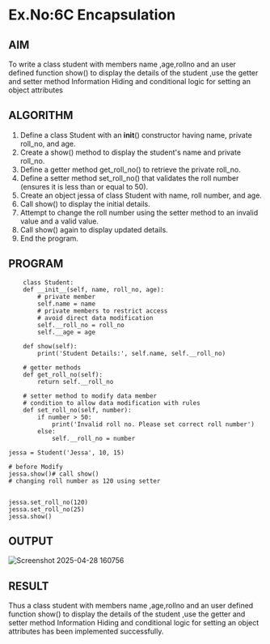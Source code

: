 # Ex.No:6C Encapsulation

## AIM  
To write a class student with members name ,age,rollno and an user defined function show() to display the details of the student ,use the getter and setter method Information Hiding and conditional logic for setting an object attributes

## ALGORITHM

1. Define a class Student with an __init__() constructor having name, private roll_no, and age.
2. Create a show() method to display the student's name and private roll_no.
3. Define a getter method get_roll_no() to retrieve the private roll_no.
4. Define a setter method set_roll_no() that validates the roll number (ensures it is less than or equal to 50).
5. Create an object jessa of class Student with name, roll number, and age.
6. Call show() to display the initial details.
7. Attempt to change the roll number using the setter method to an invalid value and a valid value.
8. Call show() again to display updated details.
9. End the program.

## PROGRAM
```
    class Student:
    def __init__(self, name, roll_no, age):
        # private member
        self.name = name
        # private members to restrict access
        # avoid direct data modification
        self.__roll_no = roll_no
        self.__age = age

    def show(self):
        print('Student Details:', self.name, self.__roll_no)

    # getter methods
    def get_roll_no(self):
        return self.__roll_no

    # setter method to modify data member
    # condition to allow data modification with rules
    def set_roll_no(self, number):
        if number > 50:
            print('Invalid roll no. Please set correct roll number')
        else:
            self.__roll_no = number

jessa = Student('Jessa', 10, 15)

# before Modify
jessa.show()# call show()
# changing roll number as 120 using setter


jessa.set_roll_no(120)
jessa.set_roll_no(25)
jessa.show()
```
## OUTPUT
![Screenshot 2025-04-28 160756](https://github.com/user-attachments/assets/3510ac59-4861-4fba-9d9c-15da5bfcb18b)

## RESULT
Thus a class student with members name ,age,rollno and an user defined function show() to display the details of the student ,use the getter and setter method Information Hiding and conditional logic for setting an object attributes has been implemented successfully.

